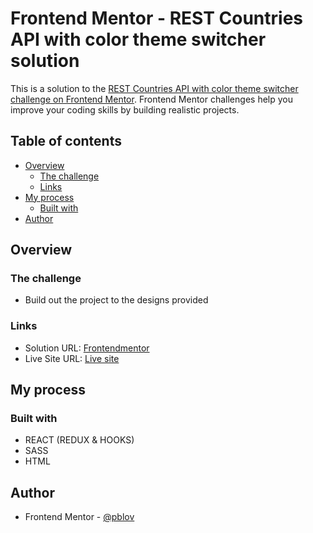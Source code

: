 # Frontend Mentor - REST Countries API with color theme switcher solution

This is a solution to the [REST Countries API with color theme switcher challenge on Frontend Mentor](https://www.frontendmentor.io/challenges/rest-countries-api-with-color-theme-switcher-5cacc469fec04111f7b848ca). Frontend Mentor challenges help you improve your coding skills by building realistic projects. 

## Table of contents

- [Overview](#overview)
  - [The challenge](#the-challenge)
  - [Links](#links)
- [My process](#my-process)
  - [Built with](#built-with)
- [Author](#author)

## Overview

### The challenge

- Build out the project to the designs provided

### Links

- Solution URL: [Frontendmentor](https://www.frontendmentor.io/solutions/rest-countries-api-react-and-sass-JuYAhNQXK)
- Live Site URL: [Live site](https://pblov07-country-restapi.netlify.app/country)

## My process

### Built with

- REACT (REDUX & HOOKS)
- SASS
- HTML


## Author

- Frontend Mentor - [@pblov](https://www.frontendmentor.io/profile/pblov)

